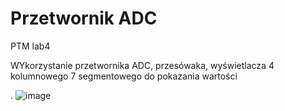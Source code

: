 # Przetwornik ADC
PTM lab4

WYkorzystanie przetwornika ADC, przesówaka, wyświetlacza 4 kolumnowego 7 segmentowego do pokazania wartości

.
![image](https://user-images.githubusercontent.com/68146740/180728790-9494757a-eded-4d56-8750-d5d0c38eb776.png)
